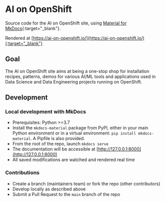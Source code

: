 # AI on OpenShift

Source code for the AI on OpenShift site, using [Material for MkDocs](https://squidfunk.github.io/mkdocs-material/){:target="_blank"}.

Rendered at [https://ai-on-openshift.io/](https://ai-on-openshift.io/){:target="_blank"}

## Goal

The AI on OpenShift site aims at being a one-stop shop for installation recipes, patterns, demos for various AI/ML tools and applications used in Data Science and Data Engineering projects running on OpenShift.

## Development

### Local development with MkDocs

* Prerequisites: Python >=3.7
* Install the `mkdocs-material` package from PyPI, either in your main Python environment or in a virtual environment: `pip install mkdocs-material`. A Pipfile is also provided.
* From the root of the repo, launch `mkdocs serve`
* The documentation will be accessible at [http://127.0.0.1:8000](http://127.0.0.1:8000)
* All saved modifications are watched and rendered real time

### Contributions

* Create a branch (maintainers team) or fork the repo (other contributors)
* Develop locally as described above
* Submit a Pull Request to the `main` branch of the repo
